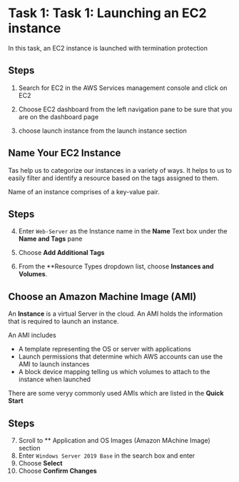 # Task 1: Task 1: Launching an EC2 instance

In this task, an EC2 instance is launched with termination protection

## Steps

1. Search for EC2 in the AWS Services management console and click on EC2

2. Choose EC2 dashboard from the left navigation pane to be sure that you are on the dashboard page

3. choose launch instance from the launch instance section

## Name Your EC2 Instance
Tas help us to categorize our instances in a variety of ways. It helps to us to easily filter and  identify a resource based on the tags assigned to them.

Name of an instance comprises of a key-value pair. 

## Steps

4. Enter ``` Web-Server ``` as the Instance name in the **Name** Text box under the  **Name and Tags** pane

5. Choose **Add Additional Tags**
6. From the **Resource Types dropdown list, choose **Instances and Volumes**.


## Choose an Amazon Machine Image (AMI)

An **Instance** is a virtual Server in the cloud. An AMI holds the information that is required to launch an instance.

An AMI includes 

- A template representing the OS or server with applications
- Launch permissions that determine which AWS accounts can use the AMI to launch instances
- A block device mapping telling us which volumes to attach to the instance when launched

There are some veryy commonly used AMIs which are listed in the **Quick Start**

## Steps

7. Scroll to ** Application and OS Images (Amazon MAchine Image) section
8. Enter ```Windows Server 2019 Base``` in the search box and enter
9. Choose **Select**
10. Choose **Confirm Changes**